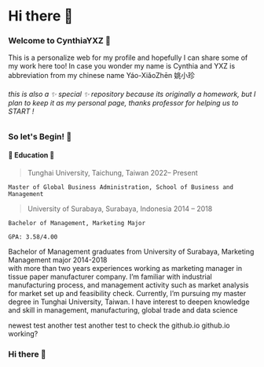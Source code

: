 # Hi there 👋

### Welcome to CynthiaYXZ 👻

This is a personalize web for my profile and hopefully I can share some of my work here too!
In case you wonder my name is Cynthia and YXZ is abbreviation from my chinese name Yáo-XiǎoZhēn 姚小珍 
###### this is also a ✨ _special_ ✨ repository because its originally a homework, but I plan to keep it as my personal page, thanks professor for helping us to START !


### So let's Begin! 🚀
#### 🏫 Education 🏫
> Tunghai University, Taichung, Taiwan	                2022– Present
    
    Master of Global Business Administration, School of Business and Management

> University of Surabaya, Surabaya, Indonesia 	                2014 – 2018
    
    Bachelor of Management, Marketing Major
    
    GPA: 3.58/4.00




Bachelor of Management graduates from University of Surabaya, Marketing Management major     2014-2018  
 with more than two years experiences working as marketing manager in tissue paper manufacturer company. I’m familiar with industrial manufacturing process, and management activity such as market analysis for market set up and feasibility check. Currently, I’m pursuing my master degree in Tunghai University, Taiwan. I have interest to deepen knowledge and skill in management, manufacturing, global trade and data science


newest test
another test
another test to check the github.io
github.io working?

### Hi there 👋

<!--
**CynthiaYXZ/CynthiaYXZ** is a ✨ _special_ ✨ repository because its `README.md` (this file) appears on your GitHub profile.

Here are some ideas to get you started:

- 🔭 I’m currently working on ...
- 🌱 I’m currently learning ...
- 👯 I’m looking to collaborate on ...
- 🤔 I’m looking for help with ...
- 💬 Ask me about ...
- 📫 How to reach me: ...
- 😄 Pronouns: ...
- ⚡ Fun fact: ...